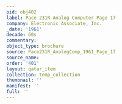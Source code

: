 ```yaml
---
pid: obj402
label: Pace 231R Analog Computer Page 17
company: Electronic Associate, Inc.
_date: '1961'
decade: 60s
commentary: 
object_type: brochure
source: Pace231R_AnalogComp_1961_Page_17
source_name: 
order: '401'
layout: qatar_item
collection: temp_collection
thumbnail: ''
manifest: ''
full: ''
---
```

